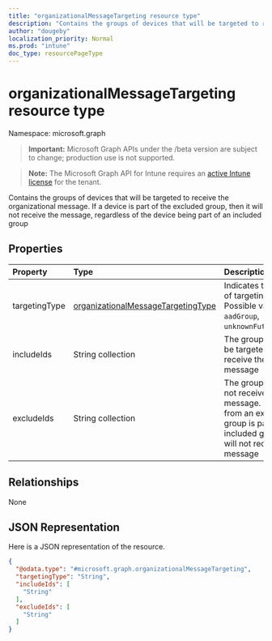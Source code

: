 ```yaml
---
title: "organizationalMessageTargeting resource type"
description: "Contains the groups of devices that will be targeted to receive the organizational message. If a device is part of the excluded group, then it will not receive the message, regardless of the device being part of an included group"
author: "dougeby"
localization_priority: Normal
ms.prod: "intune"
doc_type: resourcePageType
---
```


# organizationalMessageTargeting resource type

Namespace: microsoft.graph

> **Important:** Microsoft Graph APIs under the /beta version are subject to change; production use is not supported.

> **Note:** The Microsoft Graph API for Intune requires an [active Intune license](https://go.microsoft.com/fwlink/?linkid=839381) for the tenant.

Contains the groups of devices that will be targeted to receive the organizational message. If a device is part of the excluded group, then it will not receive the message, regardless of the device being part of an included group

## Properties
|Property|Type|Description|
|:---|:---|:---|
|targetingType|[organizationalMessageTargetingType](../resources/intune-partnerintegration-organizationalmessagetargetingtype.md)|Indicates the type of targeting. Possible values are: `aadGroup`, `unknownFutureValue`.|
|includeIds|String collection|The groups that will be targeted and receive the message|
|excludeIds|String collection|The groups that will not receive the message. If a user from an excluded group is part of an included group, it will not receive the message|

## Relationships
None

## JSON Representation
Here is a JSON representation of the resource.
<!-- {
  "blockType": "resource",
  "@odata.type": "microsoft.graph.organizationalMessageTargeting"
}
-->
``` json
{
  "@odata.type": "#microsoft.graph.organizationalMessageTargeting",
  "targetingType": "String",
  "includeIds": [
    "String"
  ],
  "excludeIds": [
    "String"
  ]
}
```






